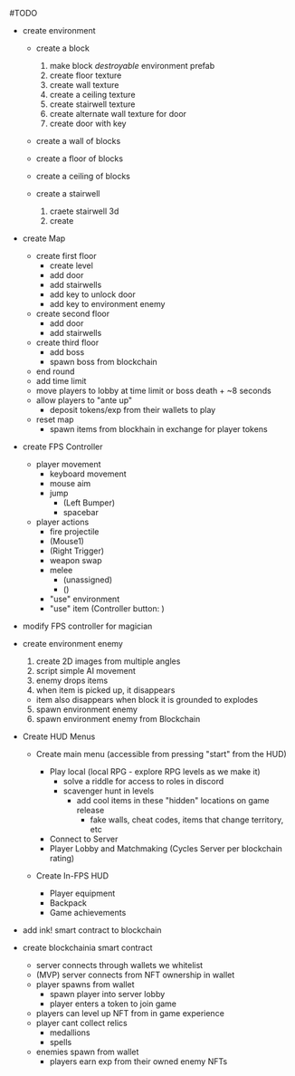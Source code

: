 
#TODO
  - create environment
    - create a block
      1. make block *destroyable* environment prefab
      1. create floor texture
      1. create wall texture
      2. create a ceiling texture
      1. create stairwell texture
      1. create alternate wall texture for door
      1. create door with key

    - create a wall of blocks
    - create a floor of blocks
    - create a ceiling of blocks
    - create a stairwell
      1. craete stairwell 3d
      2. create
  - create Map
    - create first floor
      - create level
      - add door
      - add stairwells
      - add key to unlock door
      - add key to environment enemy
    - create second floor
      - add door
      - add stairwells
    - create third floor
      - add boss
      - spawn boss from blockchain
    - end round
    - add time limit
    - move players to lobby at time limit or boss death + ~8 seconds
    - allow players to "ante up"
      - deposit tokens/exp from their wallets to play
    - reset map
      - spawn items from blockhain in exchange for player tokens

  - create FPS Controller
    - player movement
      - keyboard movement
      - mouse aim
      - jump
        - (Left Bumper)
        - spacebar
    - player actions
      - fire projectile
       - (Mouse1)
       - (Right Trigger)
      - weapon swap
      - melee
        - (unassigned)
        - ()
      - "use" environment
      - "use" item (Controller button: )
  - modify FPS controller for magician
  - create environment enemy
    1. create 2D images from multiple angles
    2. script simple AI movement
    3. enemy drops items
    4. when item is picked up, it disappears
      - item also disappears when block it is grounded to explodes
    5. spawn environment enemy
    6. spawn environment enemy from Blockchain
  - Create HUD Menus
    - Create main menu (accessible from pressing "start" from the HUD)
      - Play local (local RPG - explore RPG levels as we make it)
        - solve a riddle for access to roles in discord
        - scavenger hunt in levels
          - add cool items in these "hidden" locations on game release
            - fake walls, cheat codes, items that change territory, etc
      - Connect to Server
      - Player Lobby and Matchmaking (Cycles Server per blockchain rating)

    - Create In-FPS HUD
      - Player equipment
      - Backpack
      - Game achievements
- add ink! smart contract to blockchain
- create blockchainia smart contract
  - server connects through wallets we whitelist
  - (MVP) server connects from NFT ownership in wallet
  - player spawns from wallet 
    - spawn player into server lobby
    - player enters a token to join game
  - players can level up NFT from in game experience
  - player cant collect relics
    - medallions
    - spells  
  - enemies spawn from wallet
    - players earn exp from their owned enemy NFTs
  
  

  